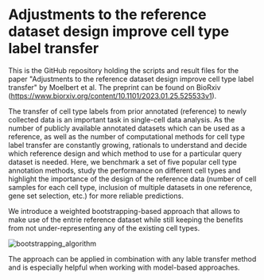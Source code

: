 # Adjustments to the reference dataset design improve cell type label transfer
This is the GitHub repository holding the scripts and result files for the paper "Adjustments to the reference dataset design improve cell type label transfer" by Moelbert et al.  The preprint can be found on BioRxiv (https://www.biorxiv.org/content/10.1101/2023.01.25.525533v1).

The transfer of cell type labels from prior annotated (reference) to newly collected data is an important task in single-cell data analysis. As the number of publicly available annotated datasets which can be used as a reference, as well as the number of computational methods for cell type label transfer are constantly growing, rationals to understand and decide which reference design and which method to use for a particular query dataset is needed. Here, we benchmark a set of five popular cell type annotation methods, study the performance on different cell types and highlight the importance of the design of the reference data (number of cell samples for each cell type, inclusion of multiple datasets in one reference, gene set selection, etc.) for more reliable predictions. 


We introduce a weighted bootstrapping-based approach that allows to make use of the entrie reference dataset while still keeping the benefits from not under-representing any of the existing cell types. 

![bootstrapping_algorithm](https://user-images.githubusercontent.com/35259165/223424034-ddfd186d-db55-47bc-b9a7-4249bfc130b5.jpg)

The approach can be applied in combination with any lable transfer method and is especially helpful when working with model-based approaches. 
